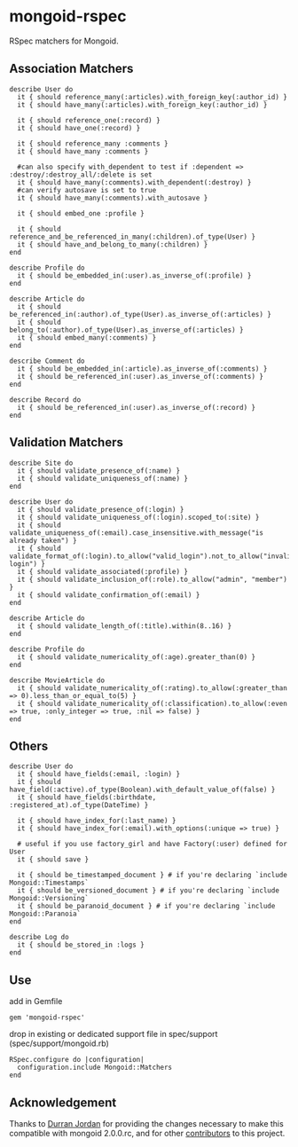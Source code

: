 mongoid-rspec
=

RSpec matchers for Mongoid.

Association Matchers
-
    describe User do
      it { should reference_many(:articles).with_foreign_key(:author_id) }
      it { should have_many(:articles).with_foreign_key(:author_id) }
  
      it { should reference_one(:record) }
      it { should have_one(:record) }    
  
      it { should reference_many :comments }
      it { should have_many :comments }
      
      #can also specify with_dependent to test if :dependent => :destroy/:destroy_all/:delete is set
      it { should have_many(:comments).with_dependent(:destroy) }
      #can verify autosave is set to true
      it { should have_many(:comments).with_autosave }
  
      it { should embed_one :profile }
  
      it { should reference_and_be_referenced_in_many(:children).of_type(User) }
      it { should have_and_belong_to_many(:children) }
    end

    describe Profile do
      it { should be_embedded_in(:user).as_inverse_of(:profile) }
    end

    describe Article do
      it { should be_referenced_in(:author).of_type(User).as_inverse_of(:articles) }
      it { should belong_to(:author).of_type(User).as_inverse_of(:articles) }
      it { should embed_many(:comments) }
    end

    describe Comment do
      it { should be_embedded_in(:article).as_inverse_of(:comments) }
      it { should be_referenced_in(:user).as_inverse_of(:comments) }
    end

    describe Record do
      it { should be_referenced_in(:user).as_inverse_of(:record) }
    end

Validation Matchers
-
    describe Site do
      it { should validate_presence_of(:name) }
      it { should validate_uniqueness_of(:name) }
    end

    describe User do
      it { should validate_presence_of(:login) }
      it { should validate_uniqueness_of(:login).scoped_to(:site) }
      it { should validate_uniqueness_of(:email).case_insensitive.with_message("is already taken") }
      it { should validate_format_of(:login).to_allow("valid_login").not_to_allow("invalid login") }
      it { should validate_associated(:profile) }
      it { should validate_inclusion_of(:role).to_allow("admin", "member") }
      it { should validate_confirmation_of(:email) }
    end

    describe Article do
      it { should validate_length_of(:title).within(8..16) }
    end
    
    describe Profile do
      it { should validate_numericality_of(:age).greater_than(0) }
    end    

    describe MovieArticle do
      it { should validate_numericality_of(:rating).to_allow(:greater_than => 0).less_than_or_equal_to(5) }
      it { should validate_numericality_of(:classification).to_allow(:even => true, :only_integer => true, :nil => false) }    
    end

Others
-
    describe User do
      it { should have_fields(:email, :login) }
      it { should have_field(:active).of_type(Boolean).with_default_value_of(false) }
      it { should have_fields(:birthdate, :registered_at).of_type(DateTime) }

      it { should have_index_for(:last_name) }
      it { should have_index_for(:email).with_options(:unique => true) }

      # useful if you use factory_girl and have Factory(:user) defined for User
      it { should save }
      
      it { should be_timestamped_document } # if you're declaring `include Mongoid::Timestamps`
      it { should be_versioned_document } # if you're declaring `include Mongoid::Versioning`
      it { should be_paranoid_document } # if you're declaring `include Mongoid::Paranoia`
    end
    
    describe Log do
      it { should be_stored_in :logs }
    end    

Use
-
add in Gemfile

    gem 'mongoid-rspec'
    
drop in existing or dedicated support file in spec/support (spec/support/mongoid.rb)

    RSpec.configure do |configuration|
      configuration.include Mongoid::Matchers
    end
    
Acknowledgement
-
Thanks to [Durran Jordan](https://github.com/durran) for providing the changes necessary to make 
this compatible with mongoid 2.0.0.rc, and for other [contributors](https://github.com/evansagge/mongoid-rspec/contributors) 
to this project.